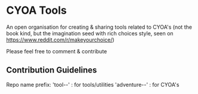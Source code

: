 # CYOA Tools
An open organisation for creating & sharing tools related to CYOA's (not the book kind, but the imagination seed with rich choices style, seen on https://www.reddit.com/r/makeyourchoice/)

Please feel free to comment & contribute


## Contribution Guidelines

Repo name prefix:
'tool--' : for tools/utilities
'adventure--' : for CYOA's
